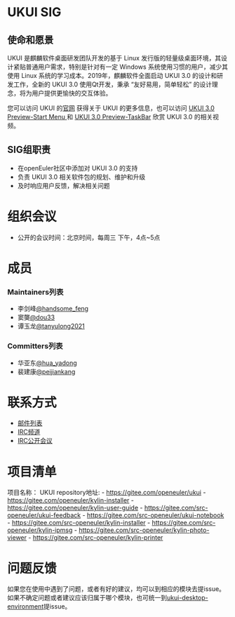 # UKUI SIG

## 使命和愿景

UKUI 是麒麟软件桌面研发团队开发的基于 Linux 发行版的轻量级桌面环境，其设计紧贴普通用户需求，特别是针对有一定 Windows 系统使用习惯的用户，减少其使用 Linux 系统的学习成本。2019年，麒麟软件全面启动 UKUI 3.0 的设计和研发工作，全新的 UKUI 3.0 使用Qt开发，秉承 “友好易用，简单轻松” 的设计理念，将为用户提供更愉快的交互体验。

您可以访问 UKUI 的[官网](http://www.ukui.org/) 获得关于 UKUI 的更多信息，也可以访问 [UKUI 3.0 Preview-Start Menu ](http://www.ukui.org/news/20200205.html) 和 [UKUI 3.0 Preview-TaskBar](http://www.ukui.org/news/20200227.html) 欣赏 UKUI 3.0 的相关视频。

## SIG组职责

- 在openEuler社区中添加对 UKUI 3.0 的支持
- 负责 UKUI 3.0 相关软件包的规划、维护和升级
- 及时响应用户反馈，解决相关问题


# 组织会议

- 公开的会议时间：北京时间，每周三 下午，4点~5点


# 成员

### Maintainers列表
- 李剑峰[@handsome_feng](https://gitee.com/handsome_feng)
- 窦龑[@dou33](https://gitee.com/dou33)
- 谭玉龙[@tanyulong2021](https://gitee.com/tanyulong2021)

### Committers列表
- 华亚东[@hua_yadong](https://gitee.com/hua_yadong)
- 裴建康[@peijiankang](https://gitee.com/peijiankang)


# 联系方式

- [邮件列表](dev@openeuler.org)
- [IRC频道](#openeuler-dev)
- [IRC公开会议](#openeuler-meeting)

# 项目清单

项目名称：
UKUI
repository地址:
    - https://gitee.com/openeuler/ukui
    - https://gitee.com/openeuler/kylin-installer
    - https://gitee.com/openeuler/kylin-user-guide
    - https://gitee.com/src-openeuler/ukui-feedback
    - https://gitee.com/src-openeuler/ukui-notebook
    - https://gitee.com/src-openeuler/kylin-installer
    - https://gitee.com/src-openeuler/kylin-ipmsg
    - https://gitee.com/src-openeuler/kylin-photo-viewer
    - https://gitee.com/src-openeuler/kylin-printer
    

# 问题反馈
如果您在使用中遇到了问题，或者有好的建议，均可以到相应的模块去提issue。
如果不确定问题或者建议应该归属于哪个模块，也可统一到[ukui-desktop-environment](https://gitee.com/src-openeuler/ukui-desktop-environment)提issue。
